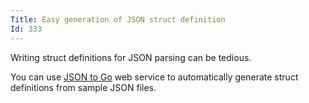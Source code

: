 ```yaml
---
Title: Easy generation of JSON struct definition
Id: 333
---
```


Writing struct definitions for JSON parsing can be tedious.

You can use [JSON to Go](https://mholt.github.io/json-to-go/) web service to automatically generate struct definitions from sample JSON files.
